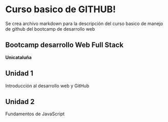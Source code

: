 # Curso basico de GITHUB!

Se crea archivo markdown para la descripción del curso basico de manejo de github del bootcamp de desarrollo web


## Bootcamp desarrollo Web Full Stack

**Unicataluña**

## Unidad 1

Introducción al desarrollo web  y GitHub

## Unidad 2 

Fundamentos de JavaScript
